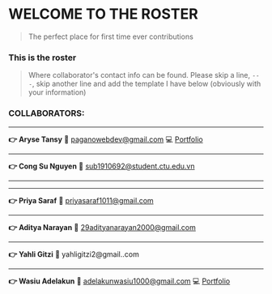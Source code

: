# WELCOME TO THE ROSTER

> The perfect place for first time ever contributions

### This is the roster

> Where collaborator's contact info can be found. Please skip a line, `---`, skip another line and add the template I have below (obviously with your information)

### COLLABORATORS:

---

**:point_right: Aryse Tansy**
:e-mail: paganowebdev@gmail.com
:computer: [Portfolio](https://www.pagano.dev/)

---

**:point_right: Cong Su Nguyen**
:e-mail: sub1910692@student.ctu.edu.vn

---

---

**:point_right: Priya Saraf**
:e-mail: priyasaraf1011@gmail.com

---

**:point_right: Aditya Narayan**
:e-mail: 29adityanarayan2000@gmail.com

---

**:point_right: Yahli Gitzi**
:e-mail: yahligitzi2@gmail..com

---

**:point_right: Wasiu Adelakun**
:e-mail: adelakunwasiu1000@gmail.com
:computer: [Portfolio](https://waslead.netlify.app/)
